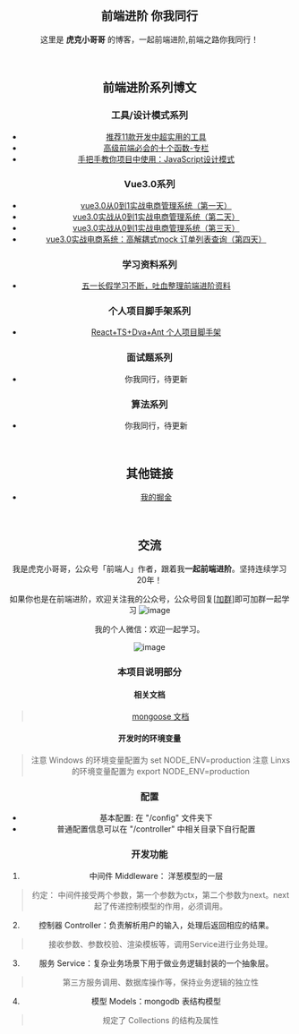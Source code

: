 <center>

## 前端进阶    你我同行

这里是 **虎克小哥哥** 的博客，一起前端进阶,前端之路你我同行！

<br/>

## 前端进阶系列博文

### 工具/设计模式系列
* [推荐11款开发中超实用的工具](https://juejin.im/post/5ef06774f265da02df1e28f1)
* [高级前端必会的十个函数-专栏](https://juejin.im/post/5ed33bb0f265da76c67c99cd)
* [手把手教你项目中使用：JavaScript设计模式](https://juejin.im/post/5ec508b1e51d4578671681c8)

### Vue3.0系列
* [vue3.0从0到1实战电商管理系统（第一天）](https://juejin.im/post/5eae5d92e51d451b2e03255c)
* [vue3.0实战从0到1实战电商管理系统（第二天）](https://juejin.im/post/5eaead656fb9a0438d4060be)
* [vue3.0实战从0到1实战电商管理系统（第三天）](https://juejin.im/post/5eb0d6dde51d454de20d7a80)
* [vue3.0实战电商系统：高解耦式mock 订单列表查询（第四天）](https://juejin.im/post/5eb2d7bdf265da7bb708be3d)

### 学习资料系列
* [五一长假学习不断，吐血整理前端进阶资料](https://juejin.im/post/5eac032cf265da7c0856ec88)

### 个人项目脚手架系列
* [React+TS+Dva+Ant 个人项目脚手架](https://juejin.im/post/5e6e50536fb9a07ccc4607e6)


### 面试题系列
* 你我同行，待更新

### 算法系列
* 你我同行，待更新

<br/>


## 其他链接
* [我的掘金](https://juejin.im/user/57e4aed05bbb50005d4581b9)
<br/>


## 交流

我是虎克小哥哥，公众号「前端人」作者，跟着我**一起前端进阶**。坚持连续学习20年！

如果你也是在前端进阶，欢迎关注我的公众号，公众号回复[[加群](#)]即可加群一起学习 ![image](https://user-gold-cdn.xitu.io/2020/6/24/172e5d959f1576b1?imageView2/2/w/480/h/480/q/85/interlace/1)



我的个人微信：欢迎一起学习。

![image](https://user-gold-cdn.xitu.io/2020/5/31/172692493c45cb13?imageView2/0/w/1280/h/960/format/webp/ignore-error/1)



###  本项目说明部分
#### 相关文档
> [mongoose 文档](https://mongoosejs.com/)
#### 开发时的环境变量
> 注意 Windows 的环境变量配置为 set NODE_ENV=production
> 注意 Linxs 的环境变量配置为 export NODE_ENV=production

### 配置
- 基本配置: 在 "/config" 文件夹下
- 普通配置信息可以在 "/controller" 中相关目录下自行配置

### 开发功能
1. 中间件 Middleware： 洋葱模型的一层
> 约定： 中间件接受两个参数，第一个参数为ctx，第二个参数为next。next起了传递控制模型的作用，必须调用。

2. 控制器 Controller：负责解析用户的输入，处理后返回相应的结果。
> 接收参数、参数校验、渲染模板等，调用Service进行业务处理。

3. 服务 Service：复杂业务场景下用于做业务逻辑封装的一个抽象层。
> 第三方服务调用、数据库操作等，保持业务逻辑的独立性

4. 模型 Models：mongodb 表结构模型
> 规定了 Collections 的结构及属性